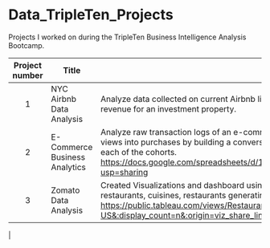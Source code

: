 # Data_TripleTen_Projects

Projects I worked on during the TripleTen Business Intelligence Analysis Bootcamp.


| Project number | Title | Description |
| :-----------: | ----------- |----------- |
| 1 | NYC Airbnb Data Analysis | Analyze data collected on current Airbnb listings to identify targeted properties, calculate occupancy & estimate revenue for an investment property. |
| 2 | E-Commerce Business Analytics | Analyze raw transaction logs of an e-commerce company to understand how website is converting product page views into purchases by building a conversion funnel, perform cohort analysis and calculate retention rates for each of the cohorts. https://docs.google.com/spreadsheets/d/1BjGWK_OwcL77p00ZYAabtvlyO0qzXkLfLG1jnp8m4I/edit?usp=sharing|
| 3 | Zomato Data Analysis | Created Visualizations and dashboard using Tableau to analyze restaurant data by Zomato to understand popular restaurants, cuisines, restaurants generating highest revenue amongst others. https://public.tableau.com/views/RestaurantAnalysis_17034062237740/RestaurantDataAnalysis?:language=en-US&:display_count=n&:origin=viz_share_link)
|
